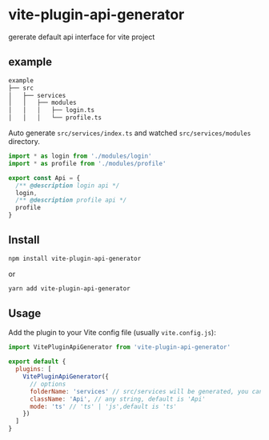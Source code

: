 # vite-plugin-api-generator

gererate default api interface for vite project

## example

```bash
example
├── src
│   ├── services
│   │   ├── modules
│   │   │   ├── login.ts
│   │   │   └── profile.ts
```

Auto generate `src/services/index.ts` and watched `src/services/modules` directory.

```ts
import * as login from './modules/login'
import * as profile from './modules/profile'

export const Api = {
  /** @description login api */
  login,
  /** @description profile api */
  profile
}
```

## Install

```bash
npm install vite-plugin-api-generator
```

or

```bash
yarn add vite-plugin-api-generator
```

## Usage

Add the plugin to your Vite config file (usually `vite.config.js`):

```js
import VitePluginApiGenerator from 'vite-plugin-api-generator'

export default {
  plugins: [
    VitePluginApiGenerator({
      // options
      folderName: 'services' // src/services will be generated, you can change it to any string, default is'services'
      className: 'Api', // any string, default is 'Api'
      mode: 'ts' // 'ts' | 'js',default is 'ts' 
    })
  ]
}
```
